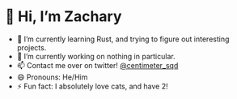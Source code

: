 # 👋 Hi, I’m Zachary

- 🌱 I’m currently learning Rust, and trying to figure out interesting projects.
- 🔭 I’m currently working on nothing in particular.
- 📫 Contact me over on twitter! [@centimeter_sqd](https://twitter.com/centimeter_sqd)
- 😄 Pronouns: He/Him
- ⚡ Fun fact: I absolutely love cats, and have 2!
